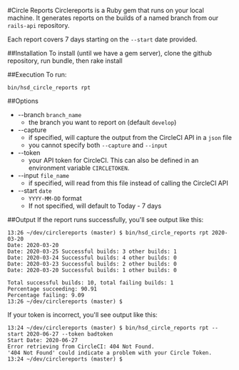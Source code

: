 #Circle Reports
Circlereports is a Ruby gem that runs on your local machine. It generates reports on the builds of a named branch from our `rails-api` repository.

Each report covers 7 days starting on the `--start` date provided.

##Installation
To install (until we have a gem server), clone the github repository, run bundle, then rake install

##Execution
To run:
```
bin/hsd_circle_reports rpt
```
##Options

  - --branch `branch_name`
    * the branch you want to report on (default `develop`)
  - --capture
    * if specified, will capture the output from the CircleCI API in a `json` file
    * you cannot specify both `--capture` and `--input`
  - --token
    * your API token for CircleCI. This can also be defined in an environment variable `CIRCLETOKEN`.
  - --input `file_name`
    * if specified, will read from this file instead of calling the CircleCI API
  - --start `date`
    * `YYYY-MM-DD` format
    * If not specified, will default to Today - 7 days

##Output
If the report runs successfully, you'll see output like this:
```text
13:26 ~/dev/circlereports (master) $ bin/hsd_circle_reports rpt 2020-03-20
Date: 2020-03-20
Date: 2020-03-25 Successful builds: 3 other builds: 1
Date: 2020-03-24 Successful builds: 4 other builds: 0
Date: 2020-03-23 Successful builds: 2 other builds: 0
Date: 2020-03-20 Successful builds: 1 other builds: 0

Total successful builds: 10, total failing builds: 1
Percentage succeeding: 90.91
Percentage failing: 9.09
13:26 ~/dev/circlereports (master) $
```

If your token is incorrect, you'll see output like this:
```text
13:24 ~/dev/circlereports (master) $ bin/hsd_circle_reports rpt --start 2020-06-27 --token badtoken
Start Date: 2020-06-27
Error retrieving from CircleCI: 404 Not Found.
'404 Not Found' could indicate a problem with your Circle Token.
13:24 ~/dev/circlereports (master) $
```

